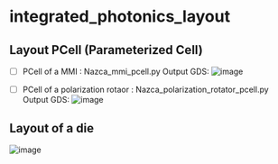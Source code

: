 # integrated_photonics_layout
## Layout PCell (Parameterized Cell)
- [ ] PCell of a MMI : Nazca_mmi_pcell.py
  Output GDS:
![image](https://github.com/jobayer07/integrated_photonics_layout/assets/59855260/b10d5b0e-2747-43a9-8e41-36f263ff0e28)

- [ ] PCell of a polarization rotaor : Nazca_polarization_rotator_pcell.py
  Output GDS:
![image](https://github.com/jobayer07/integrated_photonics_layout/assets/59855260/212c14df-6367-4f73-91fd-72192743f7ed)

## Layout of a die 
![image](https://github.com/jobayer07/integrated_photonics_layout/assets/59855260/b9cfd674-bbdd-4534-aa96-26e83ac24e6e)
